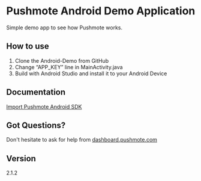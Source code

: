 Pushmote Android Demo Application
============

Simple demo app to see how Pushmote works.


How to use
----
1. Clone the Android-Demo from GitHub
2. Change “APP_KEY” line in MainActivity.java
3. Build with Android Studio and install it to your Android Device

Documentation
----
<a href="docs.pushmote.com/docs/import-pushmote-android-sdk">Import Pushmote Android SDK </a>


Got Questions?
----
Don't hesitate to ask for help from <a href="https://dashboard.pushmote.com/community">dashboard.pushmote.com</a>


Version
----
2.1.2

